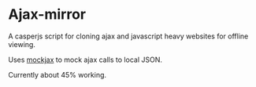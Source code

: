 Ajax-mirror
===========

A casperjs script for cloning ajax and javascript heavy websites for offline viewing.

Uses [mockjax](https://github.com/appendto/jquery-mockjax) to mock ajax calls to local JSON.

Currently about 45% working.
